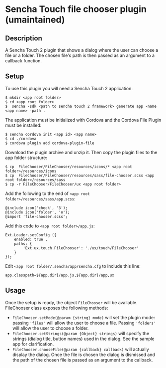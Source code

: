 # Sencha Touch file chooser plugin (umaintained)

## Description
A Sencha Touch 2 plugin that shows a dialog where the user can choose a file or a folder. The chosen file's path is then passed as an argument to a callback function. 

## Setup
To use this plugin you will need a Sencha Touch 2 application:

	$ mkdir <app root folder>
	$ cd <app root folder>
	$  sencha -sdk <path to sencha touch 2 framework> generate app -name <app name> -path .

The application must be initialized with Cordova and the Cordova File Plugin must be installed:

	$ sencha cordova init <app id> <app name>
	$ cd ./cordova 
	$ cordova plugin add cordova-plugin-file

Download the plugin archive and unzip it. Then copy the plugin files to the app folder structure:

	$ cp  FileChooser/FileChooser/resources/icons/* <app root folder>/resources/icons
	$ cp  FileChooser/FileChooser/resources/sass/file-chooser.scss <app root folder>/resources/sass
	$ cp -r FileChooser/FileChooser/ux <app root folder>

Add the following to the end of `<app root folder>/resources/sass/app.scss`:

	@include icon('check', '3');
	@include icon('folder', 'o');
	@import 'file-chooser.scss';

Add this code to `<app root folder>/app.js`:

	Ext.Loader.setConfig ({
	    enabled: true ,
	    paths: {
	        'Ext.ux.touch.FileChooser': './ux/touch/FileChooser'
	    }
	});

Edit `<app root folder/.sencha/app/sencha.cfg` to include this line:
	
	app.classpath=${app.dir}/app.js,${app.dir}/app,ux

## Usage
Once the setup is ready, the object `FileChooser` will be available. FileChooser class exposes the following methods:

- `FileChooser.setMode(@param {string} mode)` will set the plugin mode: passing `'files'` will allow the user to choose a file. Passing `'folders'` will allow the user to choose a folder.
- `FileChooser.setStrings(@param {Object} strings)` will specify the strings (dialog title, button names) used in the dialog. See the sample app for clarification.
- `FileChooser.chooseFile(@param {callback} callback)` will actually display the dialog. Once the file is chosen the dialog is dismissed and the path of the chosen file is passed as an argument to the callback.

